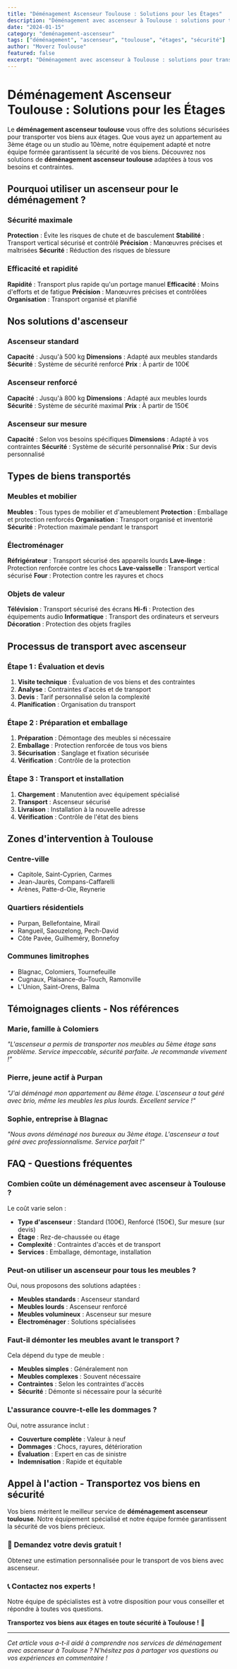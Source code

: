 ```yaml
---
title: "Déménagement Ascenseur Toulouse : Solutions pour les Étages"
description: "Déménagement avec ascenseur à Toulouse : solutions pour transporter vos biens aux étages. Équipement adapté, équipe formée, sécurité garantie. Devis gratuit."
date: "2024-01-15"
category: "deménagement-ascenseur"
tags: ["déménagement", "ascenseur", "toulouse", "étages", "sécurité"]
author: "Moverz Toulouse"
featured: false
excerpt: "Déménagement avec ascenseur à Toulouse : solutions pour transporter vos biens aux étages. Équipement adapté, équipe formée, sécurité garantie."
---
```


# Déménagement Ascenseur Toulouse : Solutions pour les Étages

Le **déménagement ascenseur toulouse** vous offre des solutions sécurisées pour transporter vos biens aux étages. Que vous ayez un appartement au 3ème étage ou un studio au 10ème, notre équipement adapté et notre équipe formée garantissent la sécurité de vos biens. Découvrez nos solutions de **déménagement ascenseur toulouse** adaptées à tous vos besoins et contraintes.

## Pourquoi utiliser un ascenseur pour le déménagement ?

### Sécurité maximale

**Protection** : Évite les risques de chute et de basculement
**Stabilité** : Transport vertical sécurisé et contrôlé
**Précision** : Manœuvres précises et maîtrisées
**Sécurité** : Réduction des risques de blessure

### Efficacité et rapidité

**Rapidité** : Transport plus rapide qu'un portage manuel
**Efficacité** : Moins d'efforts et de fatigue
**Précision** : Manœuvres précises et contrôlées
**Organisation** : Transport organisé et planifié

## Nos solutions d'ascenseur

### Ascenseur standard

**Capacité** : Jusqu'à 500 kg
**Dimensions** : Adapté aux meubles standards
**Sécurité** : Système de sécurité renforcé
**Prix** : À partir de 100€

### Ascenseur renforcé

**Capacité** : Jusqu'à 800 kg
**Dimensions** : Adapté aux meubles lourds
**Sécurité** : Système de sécurité maximal
**Prix** : À partir de 150€

### Ascenseur sur mesure

**Capacité** : Selon vos besoins spécifiques
**Dimensions** : Adapté à vos contraintes
**Sécurité** : Système de sécurité personnalisé
**Prix** : Sur devis personnalisé

## Types de biens transportés

### Meubles et mobilier

**Meubles** : Tous types de mobilier et d'ameublement
**Protection** : Emballage et protection renforcés
**Organisation** : Transport organisé et inventorié
**Sécurité** : Protection maximale pendant le transport

### Électroménager

**Réfrigérateur** : Transport sécurisé des appareils lourds
**Lave-linge** : Protection renforcée contre les chocs
**Lave-vaisselle** : Transport vertical sécurisé
**Four** : Protection contre les rayures et chocs

### Objets de valeur

**Télévision** : Transport sécurisé des écrans
**Hi-fi** : Protection des équipements audio
**Informatique** : Transport des ordinateurs et serveurs
**Décoration** : Protection des objets fragiles

## Processus de transport avec ascenseur

### Étape 1 : Évaluation et devis

1. **Visite technique** : Évaluation de vos biens et des contraintes
2. **Analyse** : Contraintes d'accès et de transport
3. **Devis** : Tarif personnalisé selon la complexité
4. **Planification** : Organisation du transport

### Étape 2 : Préparation et emballage

1. **Préparation** : Démontage des meubles si nécessaire
2. **Emballage** : Protection renforcée de tous vos biens
3. **Sécurisation** : Sanglage et fixation sécurisée
4. **Vérification** : Contrôle de la protection

### Étape 3 : Transport et installation

1. **Chargement** : Manutention avec équipement spécialisé
2. **Transport** : Ascenseur sécurisé
3. **Livraison** : Installation à la nouvelle adresse
4. **Vérification** : Contrôle de l'état des biens

## Zones d'intervention à Toulouse

### Centre-ville
- Capitole, Saint-Cyprien, Carmes
- Jean-Jaurès, Compans-Caffarelli
- Arènes, Patte-d-Oie, Reynerie

### Quartiers résidentiels
- Purpan, Bellefontaine, Mirail
- Rangueil, Saouzelong, Pech-David
- Côte Pavée, Guilheméry, Bonnefoy

### Communes limitrophes
- Blagnac, Colomiers, Tournefeuille
- Cugnaux, Plaisance-du-Touch, Ramonville
- L'Union, Saint-Orens, Balma

## Témoignages clients - Nos références

### Marie, famille à Colomiers
*"L'ascenseur a permis de transporter nos meubles au 5ème étage sans problème. Service impeccable, sécurité parfaite. Je recommande vivement !"*

### Pierre, jeune actif à Purpan
*"J'ai déménagé mon appartement au 8ème étage. L'ascenseur a tout géré avec brio, même les meubles les plus lourds. Excellent service !"*

### Sophie, entreprise à Blagnac
*"Nous avons déménagé nos bureaux au 3ème étage. L'ascenseur a tout géré avec professionnalisme. Service parfait !"*

## FAQ - Questions fréquentes

### Combien coûte un déménagement avec ascenseur à Toulouse ?

Le coût varie selon :
- **Type d'ascenseur** : Standard (100€), Renforcé (150€), Sur mesure (sur devis)
- **Étage** : Rez-de-chaussée ou étage
- **Complexité** : Contraintes d'accès et de transport
- **Services** : Emballage, démontage, installation

### Peut-on utiliser un ascenseur pour tous les meubles ?

Oui, nous proposons des solutions adaptées :
- **Meubles standards** : Ascenseur standard
- **Meubles lourds** : Ascenseur renforcé
- **Meubles volumineux** : Ascenseur sur mesure
- **Électroménager** : Solutions spécialisées

### Faut-il démonter les meubles avant le transport ?

Cela dépend du type de meuble :
- **Meubles simples** : Généralement non
- **Meubles complexes** : Souvent nécessaire
- **Contraintes** : Selon les contraintes d'accès
- **Sécurité** : Démonte si nécessaire pour la sécurité

### L'assurance couvre-t-elle les dommages ?

Oui, notre assurance inclut :
- **Couverture complète** : Valeur à neuf
- **Dommages** : Chocs, rayures, détérioration
- **Évaluation** : Expert en cas de sinistre
- **Indemnisation** : Rapide et équitable

## Appel à l'action - Transportez vos biens en sécurité

Vos biens méritent le meilleur service de **déménagement ascenseur toulouse**. Notre équipement spécialisé et notre équipe formée garantissent la sécurité de vos biens précieux.

### 🏢 **Demandez votre devis gratuit !**

Obtenez une estimation personnalisée pour le transport de vos biens avec ascenseur.

### 📞 **Contactez nos experts !**

Notre équipe de spécialistes est à votre disposition pour vous conseiller et répondre à toutes vos questions.

**Transportez vos biens aux étages en toute sécurité à Toulouse !** 🚚

---

*Cet article vous a-t-il aidé à comprendre nos services de déménagement avec ascenseur à Toulouse ? N'hésitez pas à partager vos questions ou vos expériences en commentaire !*
